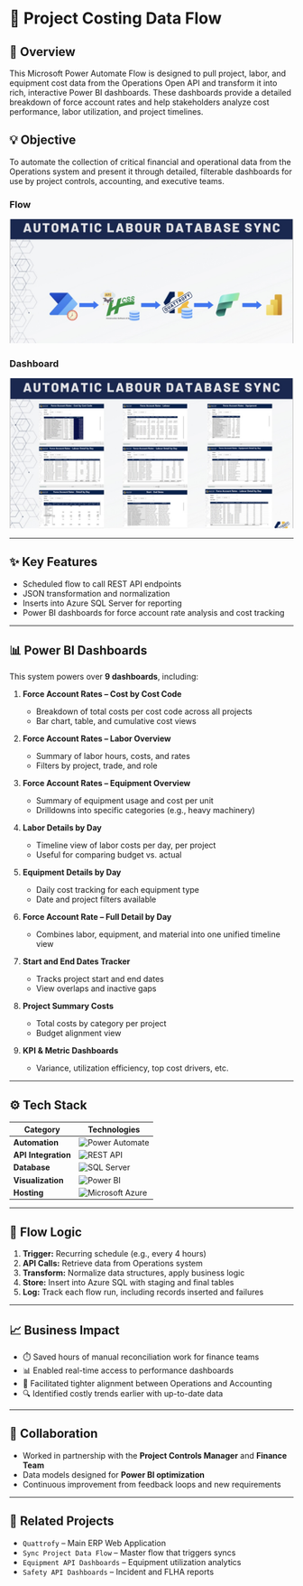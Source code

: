 # 💼 Project Costing Data Flow

## 🧭 Overview
This Microsoft Power Automate Flow is designed to pull project, labor, and equipment cost data from the Operations Open API and transform it into rich, interactive Power BI dashboards. These dashboards provide a detailed breakdown of force account rates and help stakeholders analyze cost performance, labor utilization, and project timelines.

## 💡 Objective
To automate the collection of critical financial and operational data from the Operations system and present it through detailed, filterable dashboards for use by project controls, accounting, and executive teams.

### Flow
![Screenshot](./assets/1.jpg)

### Dashboard
![Screenshot](./assets/2.jpg)

---

## ✨ Key Features
- Scheduled flow to call REST API endpoints
- JSON transformation and normalization
- Inserts into Azure SQL Server for reporting
- Power BI dashboards for force account rate analysis and cost tracking

---

## 📊 Power BI Dashboards
This system powers over **9 dashboards**, including:

1. **Force Account Rates – Cost by Cost Code**
   - Breakdown of total costs per cost code across all projects
   - Bar chart, table, and cumulative cost views

2. **Force Account Rates – Labor Overview**
   - Summary of labor hours, costs, and rates
   - Filters by project, trade, and role

3. **Force Account Rates – Equipment Overview**
   - Summary of equipment usage and cost per unit
   - Drilldowns into specific categories (e.g., heavy machinery)

4. **Labor Details by Day**
   - Timeline view of labor costs per day, per project
   - Useful for comparing budget vs. actual

5. **Equipment Details by Day**
   - Daily cost tracking for each equipment type
   - Date and project filters available

6. **Force Account Rate – Full Detail by Day**
   - Combines labor, equipment, and material into one unified timeline view

7. **Start and End Dates Tracker**
   - Tracks project start and end dates
   - View overlaps and inactive gaps

8. **Project Summary Costs**
   - Total costs by category per project
   - Budget alignment view

9. **KPI & Metric Dashboards**
   - Variance, utilization efficiency, top cost drivers, etc.

---

## ⚙️ Tech Stack

| Category            | Technologies |
|---------------------|--------------|
| **Automation**      | ![Power Automate](https://img.shields.io/badge/Power%20Automate-0089D6?logo=Microsoft%20Power%20Automate&logoColor=white&style=for-the-badge) |
| **API Integration** | ![REST API](https://img.shields.io/badge/REST%20API-0052CC?logo=postman&logoColor=white&style=for-the-badge) |
| **Database**        | ![SQL Server](https://img.shields.io/badge/SQL%20Server-CC2927?logo=microsoft-sql-server&logoColor=white&style=for-the-badge) |
| **Visualization**   | ![Power BI](https://img.shields.io/badge/Power%20BI-F2C811?logo=powerbi&logoColor=black&style=for-the-badge) |
| **Hosting**         | ![Microsoft Azure](https://img.shields.io/badge/Azure-0078D4?logo=microsoft-azure&logoColor=white&style=for-the-badge) |

---

## 🔄 Flow Logic
1. **Trigger:** Recurring schedule (e.g., every 4 hours)
2. **API Calls:** Retrieve data from Operations system
3. **Transform:** Normalize data structures, apply business logic
4. **Store:** Insert into Azure SQL with staging and final tables
5. **Log:** Track each flow run, including records inserted and failures

---

## 📈 Business Impact
- ⏱️ Saved hours of manual reconciliation work for finance teams
- 📊 Enabled real-time access to performance dashboards
- 🧩 Facilitated tighter alignment between Operations and Accounting
- 🔍 Identified costly trends earlier with up-to-date data

---

## 🤝 Collaboration
- Worked in partnership with the **Project Controls Manager** and **Finance Team**
- Data models designed for **Power BI optimization**
- Continuous improvement from feedback loops and new requirements

---

## 🔗 Related Projects
- `Quattrofy` – Main ERP Web Application
- `Sync Project Data Flow` – Master flow that triggers syncs
- `Equipment API Dashboards` – Equipment utilization analytics
- `Safety API Dashboards` – Incident and FLHA reports

